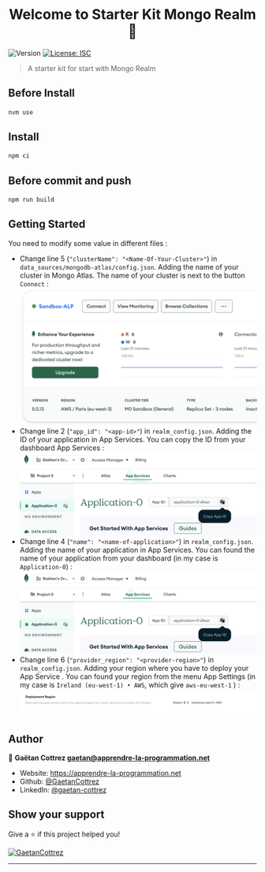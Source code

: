 <h1 align="center">Welcome to Starter Kit Mongo Realm 👋</h1>
<p>
  <img alt="Version" src="https://img.shields.io/badge/version-1.0.0-blue.svg?cacheSeconds=2592000" />
  <a href="#" target="_blank">
    <img alt="License: ISC" src="https://img.shields.io/badge/License-ISC-yellow.svg" />
  </a>
</p>

> A starter kit for start with Mongo Realm

## Before Install

```sh
nvm use
```

## Install

```sh
npm ci
```

## Before commit and push

```sh
npm run build
```

## Getting Started
You need to modify some value in different files :
* Change line 5 (`"clusterName": "<Name-Of-Your-Cluster>"`) in `data_sources/mongodb-atlas/config.json`. Adding the name of your cluster in Mongo Atlas. The name of your cluster is next to the button `Connect` : 
![Name of Cluster](./images/cluster-name.png)
* Change line 2 (`"app_id": "<app-id>"`) in `realm_config.json`. Adding the ID of your application in App Services. You can copy the ID from your dashboard App Services :
  ![App ID](./images/app-id.png)
* Change line 4 (`"name": "<name-of-application>"`) in `realm_config.json`. Adding the name of your application in App Services. You can found the name of your application from your dashboard (in my case is `Application-0`) :
  ![App ID](./images/app-id.png)
* Change line 6 (`"provider_region": "<provider-region>"`) in `realm_config.json`. Adding your region where you have to deploy your App Service . You can found your region from the menu App Settings (in my case is `Ireland (eu-west-1) • AWS`, which give `aws-eu-west-1` ) :
  ![Deployment Region](./images/deployment-region.png)

## Author

👤 **Gaëtan Cottrez <gaetan@apprendre-la-programmation.net>**

* Website: https://apprendre-la-programmation.net
* Github: [@GaetanCottrez](https://github.com/GaetanCottrez)
* LinkedIn: [@gaetan-cottrez](https://linkedin.com/in/gaetan-cottrez)

## Show your support

Give a ⭐️ if this project helped you!

<a href="https://www.buymeacoffee.com/GaetanCottrez"> <img src="https://cdn.buymeacoffee.com/buttons/v2/default-yellow.png" height="50" width="210" alt="GaetanCottrez" /></a>

***

